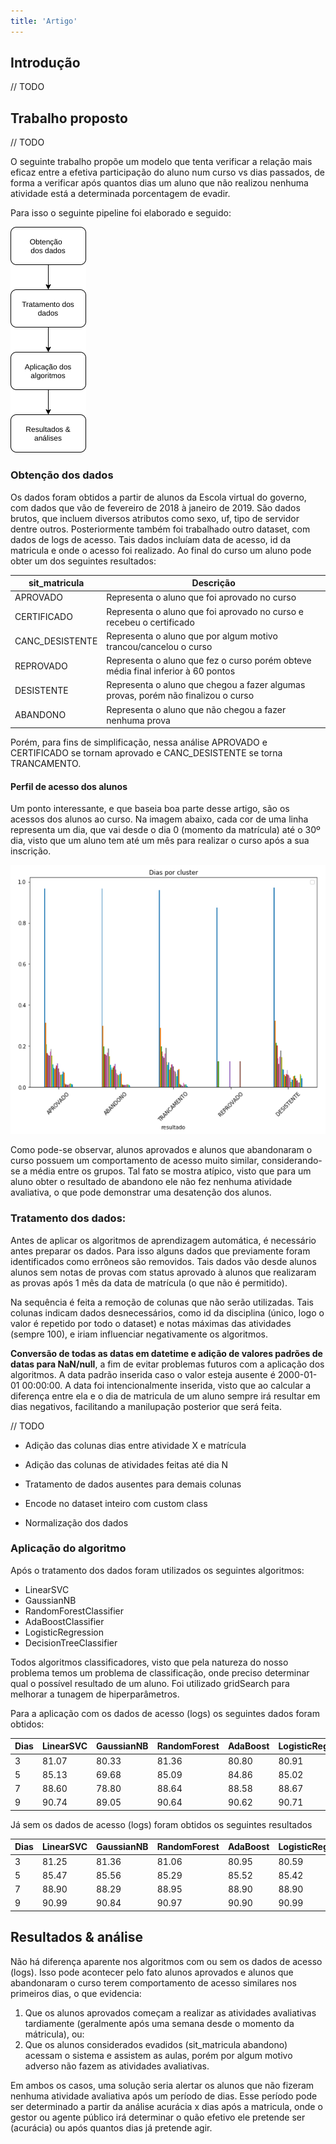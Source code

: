 ```yaml
---
title: 'Artigo'
---
```


## Introdução

// TODO

## Trabalho proposto

// TODO

O seguinte trabalho propõe um modelo que tenta verificar a relação mais eficaz entre a efetiva participação do aluno num curso vs dias passados, de forma a verificar após quantos dias um aluno que não realizou nenhuma atividade está a determinada porcentagem de evadir. 

Para isso o seguinte pipeline foi elaborado e seguido:

![](../img/pipeline.png)

### Obtenção dos dados

Os dados foram obtidos a partir de alunos da Escola virtual do governo, com dados que vão de fevereiro de 2018 à janeiro de 2019. São dados brutos, que incluem diversos atributos como sexo, uf, tipo de servidor dentre outros. Posteriormente também foi trabalhado outro dataset, com dados de logs de acesso. Tais dados incluíam data de acesso, id da matricula e onde o acesso foi realizado. Ao final do curso um aluno pode obter um dos seguintes resultados:

|sit_matricula	|Descrição|
|--|--|
| APROVADO | Representa o aluno que foi aprovado no curso|
| CERTIFICADO | Representa o aluno que foi aprovado no curso e recebeu o certificado|
| CANC_DESISTENTE | Representa o aluno que por algum motivo trancou/cancelou o curso|
| REPROVADO | Representa o aluno que fez o curso porém obteve média final inferior à 60 pontos|
| DESISTENTE | Representa o aluno que chegou a fazer algumas provas, porém não finalizou o curso|
| ABANDONO | Representa o aluno que não chegou a fazer nenhuma prova |

Porém, para fins de simplificação, nessa análise APROVADO e CERTIFICADO se tornam aprovado e CANC_DESISTENTE se torna TRANCAMENTO. 

#### Perfil de acesso dos alunos

Um ponto interessante, e que baseia boa parte desse artigo, são os acessos dos alunos ao curso. Na imagem abaixo, cada cor de uma linha representa um dia, que vai desde o dia 0 (momento da matrícula) até o 30º dia, visto que um aluno tem até um mês para realizar o curso após a sua inscrição.

![](../img/distribuicao_dias.png)


Como pode-se observar, alunos aprovados e alunos que abandonaram o curso possuem um comportamento de acesso muito similar, considerando-se a média entre os grupos. Tal fato se mostra atípico, visto que para um aluno obter o resultado de abandono ele não fez nenhuma atividade avaliativa, o que pode demonstrar uma desatenção dos alunos.

### Tratamento dos dados:

Antes de aplicar os algoritmos de aprendizagem automática, é necessário antes preparar os dados. Para isso alguns dados que previamente foram identificados como errôneos são removidos. Tais dados vão desde alunos alunos sem notas de provas com status aprovado à alunos que realizaram as provas após 1 mês da data de matrícula (o que não é permitido).  

Na sequência é feita a remoção de colunas que não serão utilizadas. Tais colunas indicam dados desnecessários, como id da disciplina (único, logo o valor é repetido por todo o dataset) e notas máximas das atividades (sempre 100), e iriam influenciar negativamente os algoritmos.

__Conversão de todas as datas em datetime e adição de valores padrões de datas para NaN/null__, a fim de evitar problemas futuros com a aplicação dos algoritmos. A data padrão inserida caso o valor esteja ausente é 2000-01-01 00:00:00. A data foi intencionalmente inserida, visto que ao calcular a diferença entre ela e o dia de matricula de um aluno sempre irá resultar em dias negativos, facilitando a manilupação posterior que será feita.

// TODO

- Adição das colunas dias entre atividade X e matrícula

- Adição das colunas de atividades feitas até dia N

- Tratamento de dados ausentes para demais colunas

- Encode no dataset inteiro com custom class

- Normalização dos dados

### Aplicação do algoritmo

Após o tratamento dos dados foram utilizados os seguintes algoritmos:

- LinearSVC
- GaussianNB
- RandomForestClassifier
- AdaBoostClassifier
- LogisticRegression
- DecisionTreeClassifier

Todos algoritmos classificadores, visto que pela natureza do nosso problema temos um problema de classificação, onde preciso determinar qual o possível resultado de um aluno. Foi utilizado gridSearch para melhorar a tunagem de hiperparâmetros.

Para a aplicação com os dados de acesso (logs) os seguintes dados foram obtidos:

|Dias|LinearSVC	|GaussianNB	|RandomForest	|AdaBoost	|LogisticRegression	|DecisionTree|
|--|--|--|--|--|--|--|
|3|81.07|80.33|81.36|80.80|80.91|81.02|
|5|85.13|69.68|85.09|84.86|85.02|85.25|
|7|88.60|78.80|88.64|88.58|88.67|88.62|
|9|90.74|89.05|90.64|90.62|90.71|90.60|

Já sem os dados de acesso (logs) foram obtidos os seguintes resultados

|Dias|LinearSVC	|GaussianNB	|RandomForest	|AdaBoost	|LogisticRegression	|DecisionTree|
|--|--|--|--|--|--|--|
|3|81.25|81.36|81.06|80.95|80.59|81.04|
|5|85.47|85.56|85.29|85.52|85.42|85.05|
|7|88.90|88.29|88.95|88.90|88.90|88.92|
|9|90.99|90.84|90.97|90.90|90.99|91.15|


## Resultados & análise

Não há diferença aparente nos algoritmos com ou sem os dados de acesso (logs). Isso pode acontecer pelo fato alunos aprovados e alunos que abandonaram o curso terem comportamento de acesso similares nos primeiros dias, o que evidencia:

1. Que os alunos aprovados começam a realizar as atividades avaliativas tardiamente (geralmente após uma semana desde o momento da mátricula), ou:
2. Que os alunos considerados evadidos (sit_matricula abandono) acessam o sistema e assistem as aulas, porém por algum motivo adverso não fazem as atividades avaliativas.

Em ambos os casos, uma solução seria alertar os alunos que não fizeram nenhuma atividade avaliativa após um período de dias. Esse período pode ser determinado a partir da análise acurácia x dias após a matricula, onde o gestor ou agente público irá determinar o quão efetivo ele pretende ser (acurácia) ou após quantos dias já pretende agir.
